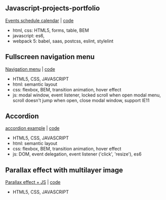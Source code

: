 ## Javascript-projects-portfolio

[Events schedule calendar](https://zion86.github.io/js-portfolio/events-calendar/dist/index.html) | [code](https://github.com/zion86/js-portfolio/tree/main/events-calendar)
- html, css: HTML5, forms, table, BEM
- javascript: es6, 
- webpack 5: babel, saas, postcss, eslint, stylelint

## Fullscreen navigation menu
[Navigation menu](https://zion86.github.io/JavaScript-solutions/Menu-navigation/fullscreen-navigation-menu/index.html) | [code](https://github.com/zion86/JavaScript-solutions/tree/master/Menu-navigation/fullscreen-navigation-menu)
- HTML5, CSS, JAVASCRIPT
- html: semantic layout
- css: flexbox, BEM, transition animation, hover effect
- js: modal window, event listener, locked scroll when open modal menu, scroll doesn't jump when open, close modal window, support IE11

## Accordion
[accordion example](https://zion86.github.io/js-portfolio/accordion/) | [code](https://github.com/zion86/js-portfolio/tree/main/accordion)
- HTML5, CSS, JAVASCRIPT
- html: semantic layout
- css: flexbox, BEM, transition animation, hover effect
- js: DOM, event delegation, event listener ('click', 'resize'), es6

## Parallax effect with multilayer image
[Parallax effect + JS](https://zion86.github.io/JavaScript-solutions/Parallax-effect-with-multilayer-image/index.html) | [code](https://github.com/zion86/JavaScript-solutions/tree/master/Parallax-effect-with-multilayer-image)
- HTML5, CSS, JAVASCRIPT
